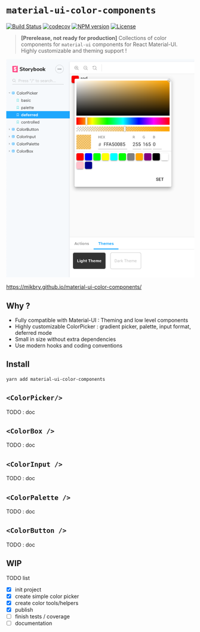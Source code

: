 # `material-ui-color-components`

[![Build Status][action-image]][action-url]
[![codecov][codecov-image]][codecov-url]
[![NPM version][npm-image]][npm-url]
[![License][license-image]][license-url]

[action-image]: https://github.com/mikbry/material-ui-color-components/workflows/Build%20and%20Deploy/badge.svg
[action-url]: https://mikbry.github.io/material-ui-color-components/
[codecov-image]: https://codecov.io/gh/mikbry/material-ui-color-components/branch/master/graph/badge.svg?token=K4P0vnM5fh
[codecov-url]: https://codecov.io/gh/mikbry/material-ui-color-components
[npm-image]: https://img.shields.io/npm/v/material-ui-color-components.svg
[npm-url]: https://npmjs.org/package/material-ui-color-components
[license-image]: https://img.shields.io/npm/l/amaterial-ui-color-components.svg
[License-url]:./LICENSE

> **[Prerelease, not ready for production]** Collections of color components for `material-ui` components for React Material-UI. Highly customizable and theming support !

![Storybook](./images/wip.png)

https://mikbry.github.io/material-ui-color-components/

## Why ?

- Fully compatible with Material-UI : Theming and low level components
- Highly customizable ColorPicker : gradient picker, palette, input format, deferred mode
-  Small in size without extra dependencies
- Use modern hooks and coding conventions

## Install

`yarn add material-ui-color-components`



## `<ColorPicker/>`

TODO : doc

## `<ColorBox />`

TODO : doc

## `<ColorInput />`

TODO : doc

## `<ColorPalette />`

TODO : doc

## `<ColorButton />`

TODO : doc

## WIP
TODO list
- [x] init project
- [x] create simple color picker
- [x] create color tools/helpers
- [x] publish
- [ ] finish tests / coverage
- [ ] documentation
